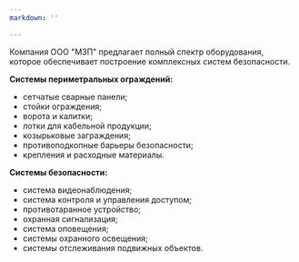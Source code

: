 ```yaml
---
markdown: ''

---
```


Компания ООО "МЗП" предлагает полный спектр оборудования, которое обеспечивает построение комплексных систем безопасности.

**Системы периметральных ограждений:**

* сетчатые сварные панели;
* стойки ограждения;
* ворота и калитки;
* лотки для кабельной продукции;
* козырьковые заграждения;
* противоподкопные барьеры безопасности;
* крепления и расходные материалы.

**Системы безопасности:**

* система видеонаблюдения;
* система контроля и управления доступом;
* противотаранное устройство;
* охранная сигнализация;
* система оповещения;
* системы охранного освещения;
* системы отслеживания подвижных объектов.